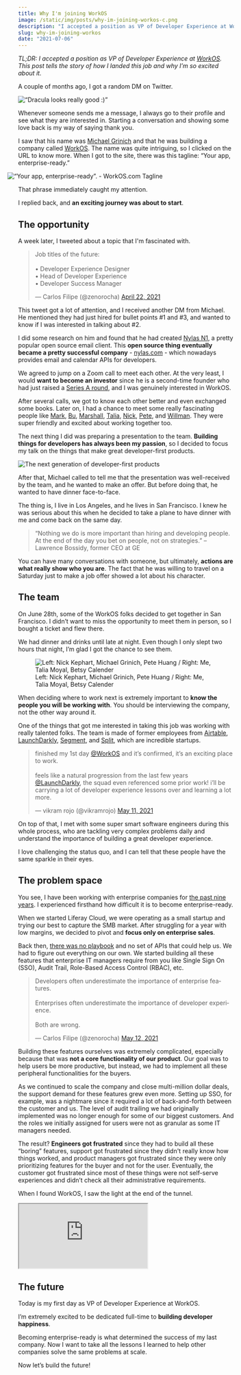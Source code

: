 ```yaml
---
title: Why I'm joining WorkOS
image: /static/img/posts/why-im-joining-workos-c.png
description: "I accepted a position as VP of Developer Experience at WorkOS. This post tells the story of how I landed this job and why I’m so excited about it."
slug: why-im-joining-workos
date: "2021-07-06"
---
```


*TL;DR: I accepted a position as VP of Developer Experience at [WorkOS](https://workos.com).<br>This post tells the story of how I landed this job and why I’m so excited about it.*

A couple of months ago, I got a random DM on Twitter.

![“Dracula looks really good :)”](/static/img/posts/why-im-joining-workos-e.png)

Whenever someone sends me a message, I always go to their profile and see what they are interested in. Starting a conversation and showing some love back is my way of saying thank you.

I saw that his name was [Michael Grinich](https://twitter.com/grinich) and that he was building a company called [WorkOS](https://workos.com). The name was quite intriguing, so I clicked on the URL to know more. When I got to the site, there was this tagline: “Your app, enterprise-ready.”

<img src="/static/img/posts/why-im-joining-workos-d.png" alt="“Your app, enterprise-ready”. - WorkOS.com Tagline" style="margin-left: -5%; max-width: 110%">

That phrase immediately caught my attention.

I replied back, and **an exciting journey was about to start**.

## The opportunity

A week later, I tweeted about a topic that I'm fascinated with.

<blockquote class="twitter-tweet" data-theme="dark"><p lang="en" dir="ltr">Job titles of the future:<br><br>• Developer Experience Designer<br>• Head of Developer Experience<br>• Developer Success Manager</p>&mdash; Carlos Filipe (@zenorocha) <a href="https://twitter.com/zenorocha/status/1385228898032566276?ref_src=twsrc%5Etfw">April 22, 2021</a></blockquote> <script async src="https://platform.twitter.com/widgets.js" charset="utf-8"></script>

This tweet got a lot of attention, and I received another DM from Michael. He mentioned they had just hired for bullet points #1 and #3, and wanted to know if I was interested in talking about #2.

I did some research on him and found that he had created [Nylas N1](https://github.com/nylas/nylas-mail), a pretty popular open source email client. This **open source thing eventually became a pretty successful company** - [nylas.com](https://www.nylas.com) - which nowadays provides email and calendar APIs for developers.

We agreed to jump on a Zoom call to meet each other. At the very least, I would **want to become an investor** since he is a second-time founder who had just raised a [Series A round](https://grinich.medium.com/workos-raises-15m-to-build-stripe-for-enterprise-ready-features-35040ee7f353), and I was genuinely interested in WorkOS.

After several calls, we got to know each other better and even exchanged some books. Later on, I had a chance to meet some really fascinating people like [Mark](https://twitter.com/mqt), [Bu](https://twitter.com/bukinoshita), [Marshall](https://twitter.com/maxdeviant), [Talia](https://twitter.com/taliamoyal), [Nick](https://twitter.com/nickkephart), [Pete](https://twitter.com/nonmayorpete), and [Willman](https://twitter.com/willmanduffy). They were super friendly and excited about working together too.

The next thing I did was preparing a presentation to the team. **Building things for developers has always been my passion**, so I decided to focus my talk on the things that make great developer-first products.

![The next generation of developer-first products](/static/img/posts/why-im-joining-workos-b.jpg)

After that, Michael called to tell me that the presentation was well-received by the team, and he wanted to make an offer. But before doing that, he wanted to have dinner face-to-face.

The thing is, I live in Los Angeles, and he lives in San Francisco. I knew he was serious about this when he decided to take a plane to have dinner with me and come back on the same day.

> “Nothing we do is more important than hiring and developing people. At the end of the day you bet on people, not on strategies.” – Lawrence Bossidy, former CEO at GE

You can have many conversations with someone, but ultimately, **actions are what really show who you are**. The fact that he was willing to travel on a Saturday just to make a job offer showed a lot about his character.

## The team

On June 28th, some of the WorkOS folks decided to get together in San Francisco. I didn’t want to miss the opportunity to meet them in person, so I bought a ticket and flew there.

We had dinner and drinks until late at night. Even though I only slept two hours that night, I’m glad I got the chance to see them.

<figure>
    <img src="/static/img/posts/why-im-joining-workos-a.jpg" class="post-image-full" alt="Left: Nick Kephart, Michael Grinich, Pete Huang / Right: Me, Talia Moyal, Betsy Calender">
    <figcaption class="post-image-caption">Left: Nick Kephart, Michael Grinich, Pete Huang / Right: Me, Talia Moyal, Betsy Calender</figcaption>
</figure>

When deciding where to work next is extremely important to **know the people you will be working with**. You should be interviewing the company, not the other way around it.

One of the things that got me interested in taking this job was working with really talented folks. The team is made of former employees from [Airtable](https://airtable.com), [LaunchDarkly](https://launchdarkly.com/), [Segment](https://segment.com/), and [Split](https://www.split.io/), which are incredible startups.

<blockquote class="twitter-tweet" data-theme="dark"><p lang="en" dir="ltr">finished my 1st day <a href="https://twitter.com/WorkOS?ref_src=twsrc%5Etfw">@WorkOS</a> and it’s confirmed, it’s an exciting place to work.<br><br>feels like a natural progression from the last few years <a href="https://twitter.com/LaunchDarkly?ref_src=twsrc%5Etfw">@LaunchDarkly</a>, the squad even referenced some prior work! i’ll be carrying a lot of developer experience lessons over and learning a lot more.</p>&mdash; vikram rojo (@vikramrojo) <a href="https://twitter.com/vikramrojo/status/1391958730455937027?ref_src=twsrc%5Etfw">May 11, 2021</a></blockquote> <script async src="https://platform.twitter.com/widgets.js" charset="utf-8"></script>

On top of that, I met with some super smart software engineers during this whole process, who are tackling very complex problems daily and understand the importance of building a great developer experience.

I love challenging the status quo, and I can tell that these people have the same sparkle in their eyes.

## The problem space

You see, I have been working with enterprise companies for [the past nine years](/im-leaving-my-job-after-9-years). I experienced firsthand how difficult it is to become enterprise-ready.

When we started Liferay Cloud, we were operating as a small startup and trying our best to capture the SMB market. After struggling for a year with low margins, we decided to pivot and **focus only on enterprise sales**.

Back then, [there was no playbook](https://www.enterpriseready.io/) and no set of APIs that could help us. We had to figure out everything on our own. We started building all these features that enterprise IT managers require from you like Single Sign On (SSO), Audit Trail, Role-Based Access Control (RBAC), etc.

<blockquote class="twitter-tweet" data-theme="dark"><p lang="en" dir="ltr">Developers often underestimate the importance of enterprise features.<br><br>Enterprises often underestimate the importance of developer experience.<br><br>Both are wrong.</p>&mdash; Carlos Filipe (@zenorocha) <a href="https://twitter.com/zenorocha/status/1392476477472468994?ref_src=twsrc%5Etfw">May 12, 2021</a></blockquote> <script async src="https://platform.twitter.com/widgets.js" charset="utf-8"></script>

Building these features ourselves was extremely complicated, especially because that was **not a core functionality of our product**. Our goal was to help users be more productive, but instead, we had to implement all these peripheral functionalities for the buyers.

As we continued to scale the company and close multi-million dollar deals, the support demand for these features grew even more. Setting up SSO, for example, was a nightmare since it required a lot of back-and-forth between the customer and us. The level of audit trailing we had originally implemented was no longer enough for some of our biggest customers. And the roles we initially assigned for users were not as granular as some IT managers needed.

The result? **Engineers got frustrated** since they had to build all these “boring” features, support got frustrated since they didn't really know how things worked, and product managers got frustrated since they were only prioritizing features for the buyer and not for the user. Eventually, the customer got frustrated since most of these things were not self-serve experiences and didn’t check all their administrative requirements.

When I found WorkOS, I saw the light at the end of the tunnel.

<div class="iframe-wrap">
  <iframe src="https://www.youtube.com/embed/IR2QZQrzoiA">
  </iframe>
</div>

## The future

Today is my first day as VP of Developer Experience at WorkOS.

I’m extremely excited to be dedicated full-time to **building developer happiness**.

Becoming enterprise-ready is what determined the success of my last company. Now I want to take all the lessons I learned to help other companies solve the same problems at scale.

Now let’s build the future!
